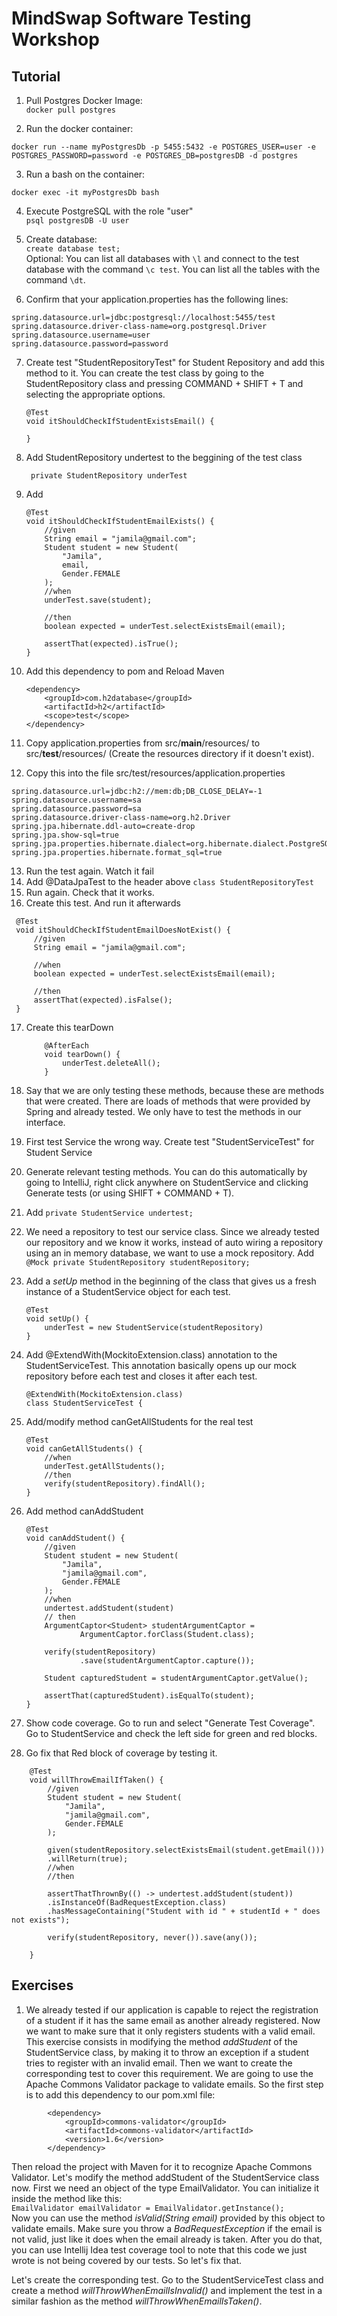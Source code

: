 # MindSwap Software Testing Workshop

## Tutorial
1. Pull Postgres Docker Image:<br>
`docker pull postgres`


2. Run the docker container:<br>

`docker run --name myPostgresDb -p 5455:5432 -e POSTGRES_USER=user -e POSTGRES_PASSWORD=password -e POSTGRES_DB=postgresDB -d postgres`

3. Run a bash on the container:

`docker exec -it myPostgresDb bash`


4. Execute PostgreSQL with the role "user"<br>
`psql postgresDB -U user`


5. Create database: <br>
`create database test; `<br>
Optional: You can list all databases with `\l` and connect to the test database with the command `\c test`. You can list all the tables with the command `\dt`.


6. Confirm that your application.properties has the following lines:

<pre><code>spring.datasource.url=jdbc:postgresql://localhost:5455/test
spring.datasource.driver-class-name=org.postgresql.Driver
spring.datasource.username=user
spring.datasource.password=password
</code></pre>

7. Create test "StudentRepositoryTest" for Student Repository and add this method to it. You can create the test class by going to the StudentRepository class and pressing COMMAND + SHIFT + T and selecting the appropriate options.

    ```
    @Test
    void itShouldCheckIfStudentExistsEmail() {
        
    }
8. Add StudentRepository undertest to the beggining of the test class
   ```@Autowired
    private StudentRepository underTest
9. Add 
    ```
    @Test
    void itShouldCheckIfStudentEmailExists() {
        //given
        String email = "jamila@gmail.com";
        Student student = new Student(
            "Jamila",
            email,
            Gender.FEMALE
        );
        //when
        underTest.save(student);

        //then
        boolean expected = underTest.selectExistsEmail(email);
        
        assertThat(expected).isTrue();
    }
10. Add this dependency to pom and Reload Maven
    ```
    <dependency>
        <groupId>com.h2database</groupId>
        <artifactId>h2</artifactId>
        <scope>test</scope>
    </dependency>

11. Copy application.properties from src/**main**/resources/ to src/**test**/resources/ (Create the resources directory if it doesn't exist).
12. Copy this into the file src/test/resources/application.properties
```
spring.datasource.url=jdbc:h2://mem:db;DB_CLOSE_DELAY=-1
spring.datasource.username=sa
spring.datasource.password=sa
spring.datasource.driver-class-name=org.h2.Driver
spring.jpa.hibernate.ddl-auto=create-drop
spring.jpa.show-sql=true
spring.jpa.properties.hibernate.dialect=org.hibernate.dialect.PostgreSQLDialect
spring.jpa.properties.hibernate.format_sql=true
```
13. Run the test again. Watch it fail
14. Add @DataJpaTest to the header above ```class StudentRepositoryTest```    
15. Run again. Check that it works.
16. Create this test. And run it afterwards
   ```
    @Test
    void itShouldCheckIfStudentEmailDoesNotExist() {
        //given
        String email = "jamila@gmail.com";
        
        //when
        boolean expected = underTest.selectExistsEmail(email);
        
        //then
        assertThat(expected).isFalse();
    }
```
17. Create this tearDown
    ```
        @AfterEach
        void tearDown() {
            underTest.deleteAll();
        }

18. Say that we are only testing these methods, because these are methods that were created. There are loads of methods that were provided by Spring and already tested. We only have to test the methods in our interface.

19. First test Service the wrong way. Create test "StudentServiceTest" for Student Service

20. Generate relevant testing methods. You can do this automatically by going to IntelliJ, right click anywhere on StudentService and clicking Generate tests (or using SHIFT + COMMAND + T).

21. Add ```private StudentService undertest;``` <br>

22. We need a repository to test our service class. Since we already tested our repository and we know it works, instead of auto wiring a repository using an in memory database, we want to use a mock repository. Add ```@Mock private StudentRepository studentRepository;```

     
24. Add a *setUp* method in the beginning of the class that gives us a fresh instance of a StudentService object for each test.

    ```
    @Test
    void setUp() {
        underTest = new StudentService(studentRepository)
    }
    ```

25. Add @ExtendWith(MockitoExtension.class) annotation to the StudentServiceTest. This annotation basically opens up our mock repository before each test and closes it after each test.
    ```
    @ExtendWith(MockitoExtension.class)
    class StudentServiceTest {
    ```

26. Add/modify method canGetAllStudents for the real test

    ```
    @Test
    void canGetAllStudents() {
        //when
        underTest.getAllStudents();
        //then
        verify(studentRepository).findAll();
    }
    ```

27. Add method canAddStudent

    ```
    @Test
    void canAddStudent() {
        //given
        Student student = new Student(
            "Jamila",
            "jamila@gmail.com",
            Gender.FEMALE
        );
        //when
        undertest.addStudent(student)
        // then
        ArgumentCaptor<Student> studentArgumentCaptor =
                ArgumentCaptor.forClass(Student.class);

        verify(studentRepository)
                .save(studentArgumentCaptor.capture());

        Student capturedStudent = studentArgumentCaptor.getValue();

        assertThat(capturedStudent).isEqualTo(student);
    }
    ```


28. Show code coverage. Go to run and select "Generate Test Coverage". Go to StudentService and check the left side for green and red blocks.


29. Go fix that Red block of coverage by testing it.

```
    @Test
    void willThrowEmailIfTaken() {
        //given
        Student student = new Student(
            "Jamila",
            "jamila@gmail.com",
            Gender.FEMALE
        );

        given(studentRepository.selectExistsEmail(student.getEmail()))
        .willReturn(true);
        //when
        //then

        assertThatThrownBy(() -> undertest.addStudent(student))
        .isInstanceOf(BadRequestException.class)
        .hasMessageContaining("Student with id " + studentId + " does not exists");

        verify(studentRepository, never()).save(any());
        
    }
```

## Exercises 

1. We already tested if our application is capable to reject the registration of a student if it has the same email as another already registered. Now we want to make sure that it only registers students with a valid email. This exercise consists in modifying the method *addStudent* of the StudentService class, by making it to throw an exception if a student tries to register with an invalid email. Then we want to create the corresponding test to cover this requirement. We are going to use the Apache Commons Validator package to validate emails. So the first step is to add this dependency to our pom.xml file:
```
		<dependency>
			<groupId>commons-validator</groupId>
			<artifactId>commons-validator</artifactId>
			<version>1.6</version>
		</dependency>
```
Then reload the project with Maven for it to recognize Apache Commons Validator. Let's modify the method addStudent of the StudentService class now. First we need an object of the type EmailValidator. You can initialize it inside the method like this:<br>
`EmailValidator emailValidator = EmailValidator.getInstance();`<br>
Now you can use the method *isValid(String email)* provided by this object to validate emails. Make sure you throw a *BadRequestException* if the email is not valid, just like it does when the email already is taken. After you do that, you can use Intellij Idea test coverage tool to note that this code we just wrote is not being covered by our tests. So let's fix that.

Let's create the corresponding test. Go to the StudentServiceTest class and create a method *willThrowWhenEmailIsInvalid()* and implement the test in a similar fashion as the method *willThrowWhenEmailIsTaken()*.